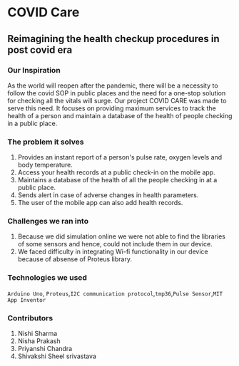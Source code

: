 # COVID Care
## Reimagining the health checkup procedures in post covid era

### Our Inspiration
As the world will reopen after the pandemic, there will be a necessity to follow the covid SOP in public places and the need for a one-stop solution for checking all the vitals will surge. Our project COVID CARE was made to serve this need.
It focuses on providing maximum services to track the health of a person and maintain a database of the health of people checking in a public place. 

### The problem it solves
1. Provides an instant report of a person's pulse rate, oxygen levels and body temperature.
2. Access your health records at a public check-in on the mobile app.
3. Maintains a database of the health of all the people checking in at a public place.
4. Sends alert in case of adverse changes in health parameters.
5.  The user of the mobile app can also add health records.

### Challenges we ran into
1.  Because we did simulation online we were not able to find the libraries of some sensors and hence, could not include them in our device.
2.  We faced difficulty in integrating Wi-fi functionality in our device because of absense of Proteus library.

### Technologies we used
`Arduino Uno`, `Proteus`,`I2C communication protocol`,`tmp36`,`Pulse Sensor`,`MIT App Inventor`

### Contributors
1. Nishi Sharma
2. Nisha Prakash
3. Priyanshi Chandra
4. Shivakshi Sheel srivastava
